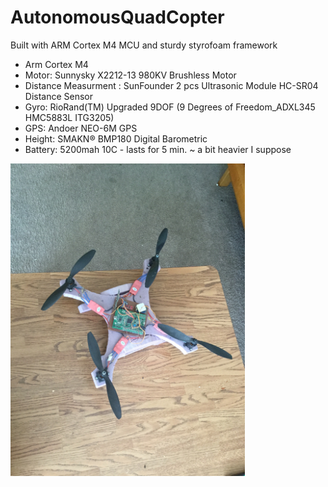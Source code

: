 # AutonomousQuadCopter


Built with ARM Cortex M4 MCU and sturdy styrofoam framework 
<ul>
  <li> Arm Cortex M4</li>
  <li>Motor: Sunnysky X2212-13 980KV Brushless Motor</li>
  <li>Distance Measurment : SunFounder 2 pcs Ultrasonic Module HC-SR04 Distance Sensor</li>
  <li>Gyro: RioRand(TM) Upgraded 9DOF (9 Degrees of Freedom_ADXL345 HMC5883L ITG3205)</li>
  <li>GPS: Andoer NEO-6M GPS</li>
  <li>Height: SMAKN® BMP180 Digital Barometric</li>
  <li>Battery: 5200mah 10C - lasts for 5 min. ~ a bit heavier I suppose</li>
</ul>

<img src="https://github.com/yebeman/AutonomousQuadCopter/blob/master/Quad%20Pics/IMG_0008.jpg" alt="QuadCopter" height="500" width="375">
